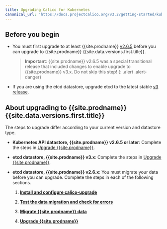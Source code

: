 ```yaml
---
title: Upgrading Calico for Kubernetes
canonical_url: 'https://docs.projectcalico.org/v3.2/getting-started/kubernetes/upgrade/'
---
```


## Before you begin

- You must first upgrade to at least {{site.prodname}} [v2.6.5](https://github.com/projectcalico/calico/releases) 
  before you can upgrade to {{site.prodname}} {{site.data.versions.first.title}}. 
  
  > **Important**: {{site.prodname}} v2.6.5 was a special transitional release that 
  > included changes to enable upgrade to {{site.prodname}} v3.x. Do not skip this step!
  {: .alert .alert-danger}

- If you are using the etcd datastore, upgrade etcd to the latest stable 
  [v3 release](https://coreos.com/etcd/docs/latest/).  

## About upgrading to {{site.prodname}} {{site.data.versions.first.title}}

The steps to upgrade differ according to your current version and datastore type.

- **Kubernetes API datastore, {{site.prodname}} v2.6.5 or later**: Complete the steps in 
  [Upgrade {{site.prodname}}](/getting-started/kubernetes/upgrade/upgrade#upgrading-an-installation-that-uses-the-kubernetes-api-datastore).
  
- **etcd datastore, {{site.prodname}} v3.x**: Complete the steps in 
  [Upgrade {{site.prodname}}](/getting-started/kubernetes/upgrade/upgrade#upgrading-an-installation-that-uses-an-etcd-datastore).
  
- **etcd datastore, {{site.prodname}} v2.6.x**: You must migrate your data before
  you can upgrade. Complete the steps in each of the following sections.
  
  1. **[Install and configure calico-upgrade](/getting-started/kubernetes/upgrade/setup)** 

  1. **[Test the data migration and check for errors](/getting-started/kubernetes/upgrade/test)**

  1. **[Migrate {{site.prodname}} data](/getting-started/kubernetes/upgrade/migrate)** 

  1. **[Upgrade {{site.prodname}}](/getting-started/kubernetes/upgrade/upgrade#upgrading-an-installation-that-uses-an-etcd-datastore)** 